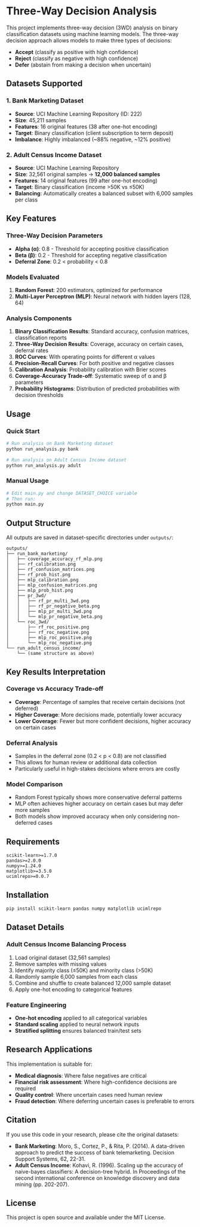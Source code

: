 # Three-Way Decision Analysis

This project implements three-way decision (3WD) analysis on binary classification datasets using machine learning models. The three-way decision approach allows models to make three types of decisions:
- **Accept** (classify as positive with high confidence)
- **Reject** (classify as negative with high confidence) 
- **Defer** (abstain from making a decision when uncertain)

## Datasets Supported

### 1. Bank Marketing Dataset
- **Source**: UCI Machine Learning Repository (ID: 222)
- **Size**: 45,211 samples
- **Features**: 16 original features (38 after one-hot encoding)
- **Target**: Binary classification (client subscription to term deposit)
- **Imbalance**: Highly imbalanced (~88% negative, ~12% positive)

### 2. Adult Census Income Dataset
- **Source**: UCI Machine Learning Repository
- **Size**: 32,561 original samples → **12,000 balanced samples**
- **Features**: 14 original features (99 after one-hot encoding)
- **Target**: Binary classification (income >50K vs ≤50K)
- **Balancing**: Automatically creates a balanced subset with 6,000 samples per class

## Key Features

### Three-Way Decision Parameters
- **Alpha (α)**: 0.8 - Threshold for accepting positive classification
- **Beta (β)**: 0.2 - Threshold for accepting negative classification
- **Deferral Zone**: 0.2 < probability < 0.8

### Models Evaluated
1. **Random Forest**: 200 estimators, optimized for performance
2. **Multi-Layer Perceptron (MLP)**: Neural network with hidden layers (128, 64)

### Analysis Components
1. **Binary Classification Results**: Standard accuracy, confusion matrices, classification reports
2. **Three-Way Decision Results**: Coverage, accuracy on certain cases, deferral rates
3. **ROC Curves**: With operating points for different α values
4. **Precision-Recall Curves**: For both positive and negative classes
5. **Calibration Analysis**: Probability calibration with Brier scores
6. **Coverage-Accuracy Trade-off**: Systematic sweep of α and β parameters
7. **Probability Histograms**: Distribution of predicted probabilities with decision thresholds

## Usage

### Quick Start
```bash
# Run analysis on Bank Marketing dataset
python run_analysis.py bank

# Run analysis on Adult Census Income dataset  
python run_analysis.py adult
```

### Manual Usage
```bash
# Edit main.py and change DATASET_CHOICE variable
# Then run:
python main.py
```

## Output Structure

All outputs are saved in dataset-specific directories under `outputs/`:

```
outputs/
├── run_bank_marketing/
│   ├── coverage_accuracy_rf_mlp.png
│   ├── rf_calibration.png
│   ├── rf_confusion_matrices.png
│   ├── rf_prob_hist.png
│   ├── mlp_calibration.png
│   ├── mlp_confusion_matrices.png
│   ├── mlp_prob_hist.png
│   ├── pr_3wd/
│   │   ├── rf_pr_multi_3wd.png
│   │   ├── rf_pr_negative_beta.png
│   │   ├── mlp_pr_multi_3wd.png
│   │   └── mlp_pr_negative_beta.png
│   └── roc_3wd/
│       ├── rf_roc_positive.png
│       ├── rf_roc_negative.png
│       ├── mlp_roc_positive.png
│       └── mlp_roc_negative.png
└── run_adult_census_income/
    └── (same structure as above)
```

## Key Results Interpretation

### Coverage vs Accuracy Trade-off
- **Coverage**: Percentage of samples that receive certain decisions (not deferred)
- **Higher Coverage**: More decisions made, potentially lower accuracy
- **Lower Coverage**: Fewer but more confident decisions, higher accuracy on certain cases

### Deferral Analysis
- Samples in the deferral zone (0.2 < p < 0.8) are not classified
- This allows for human review or additional data collection
- Particularly useful in high-stakes decisions where errors are costly

### Model Comparison
- Random Forest typically shows more conservative deferral patterns
- MLP often achieves higher accuracy on certain cases but may defer more samples
- Both models show improved accuracy when only considering non-deferred cases

## Requirements

```
scikit-learn>=1.7.0
pandas>=2.0.0
numpy>=1.24.0
matplotlib>=3.5.0
ucimlrepo>=0.0.7
```

## Installation

```bash
pip install scikit-learn pandas numpy matplotlib ucimlrepo
```

## Dataset Details

### Adult Census Income Balancing Process
1. Load original dataset (32,561 samples)
2. Remove samples with missing values
3. Identify majority class (≤50K) and minority class (>50K)
4. Randomly sample 6,000 samples from each class
5. Combine and shuffle to create balanced 12,000 sample dataset
6. Apply one-hot encoding to categorical features

### Feature Engineering
- **One-hot encoding** applied to all categorical variables
- **Standard scaling** applied to neural network inputs
- **Stratified splitting** ensures balanced train/test sets

## Research Applications

This implementation is suitable for:
- **Medical diagnosis**: Where false negatives are critical
- **Financial risk assessment**: Where high-confidence decisions are required
- **Quality control**: Where uncertain cases need human review
- **Fraud detection**: Where deferring uncertain cases is preferable to errors

## Citation

If you use this code in your research, please cite the original datasets:

- **Bank Marketing**: Moro, S., Cortez, P., & Rita, P. (2014). A data-driven approach to predict the success of bank telemarketing. Decision Support Systems, 62, 22-31.
- **Adult Census Income**: Kohavi, R. (1996). Scaling up the accuracy of naive-bayes classifiers: A decision-tree hybrid. In Proceedings of the second international conference on knowledge discovery and data mining (pp. 202-207).

## License

This project is open source and available under the MIT License.
